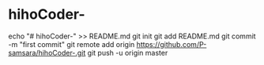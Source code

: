# hihoCoder-
echo "# hihoCoder-" >> README.md
git init
git add README.md
git commit -m "first commit"
git remote add origin https://github.com/P-samsara/hihoCoder-.git
git push -u origin master
